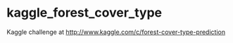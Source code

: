 # kaggle_forest_cover_type
Kaggle challenge at http://www.kaggle.com/c/forest-cover-type-prediction
